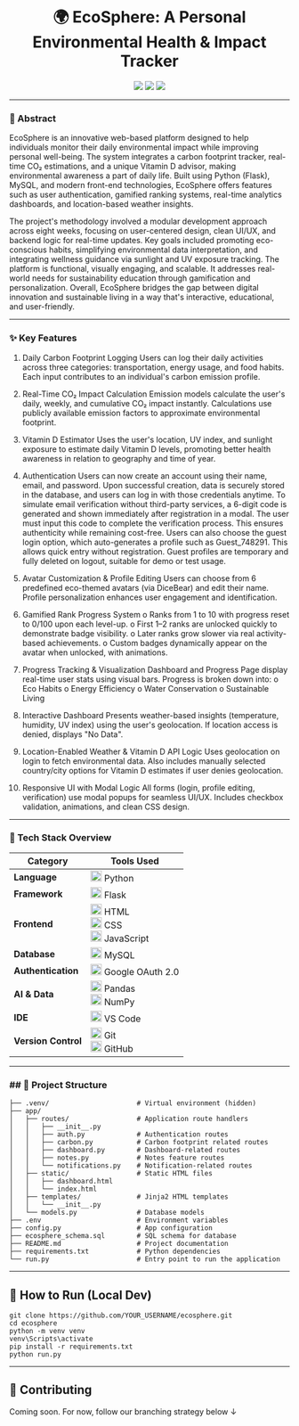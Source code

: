 <h1 align="center">🌍 EcoSphere: A Personal Environmental Health & Impact Tracker</h1>

<p align="center">
  <img src="https://img.shields.io/badge/Flask-Python-blue.svg?logo=flask" />
  <img src="https://img.shields.io/badge/MySQL-DB-4479A1?logo=mysql&logoColor=white" />
  <img src="https://img.shields.io/badge/Google%20OAuth-Authentication-F4B400?logo=google&logoColor=white" />
</p>

---

### 🧠 Abstract
EcoSphere is an innovative web-based platform designed to help individuals monitor their daily environmental impact while improving personal well-being. The system integrates a carbon footprint tracker, real-time CO₂ estimations, and a unique Vitamin D advisor, making environmental awareness a part of daily life. Built using Python (Flask), MySQL, and modern front-end technologies, EcoSphere offers features such as user authentication, gamified ranking systems, real-time analytics dashboards, and location-based weather insights. 

The project's methodology involved a modular development approach across eight weeks, focusing on user-centered design, clean UI/UX, and backend logic for real-time updates. Key goals included promoting eco-conscious habits, simplifying environmental data interpretation, and integrating wellness guidance via sunlight and UV exposure tracking. The platform is functional, visually engaging, and scalable. It addresses real-world needs for sustainability education through gamification and personalization. Overall, EcoSphere bridges the gap between digital innovation and sustainable living in a way that's interactive, educational, and user-friendly.

---

### ✨ Key Features

1. Daily Carbon Footprint Logging
Users can log their daily activities across three categories: transportation, energy usage, and food habits. Each input contributes to an individual's carbon emission profile.

2. Real-Time CO₂ Impact Calculation
Emission models calculate the user's daily, weekly, and cumulative CO₂ impact instantly. Calculations use publicly available emission factors to approximate environmental footprint.

3. Vitamin D Estimator
Uses the user's location, UV index, and sunlight exposure to estimate daily Vitamin D levels, promoting better health awareness in relation to geography and time of year.

4. Authentication
Users can now create an account using their name, email, and password. Upon successful creation, data is securely stored in the database, and users can log in with those credentials anytime.
To simulate email verification without third-party services, a 6-digit code is generated and shown immediately after registration in a modal. The user must input this code to complete the verification process. This ensures authenticity while remaining cost-free.
Users can also choose the guest login option, which auto-generates a profile such as Guest_748291. This allows quick entry without registration. Guest profiles are temporary and fully deleted on logout, suitable for demo or test usage.

5. Avatar Customization & Profile Editing
Users can choose from 6 predefined eco-themed avatars (via DiceBear) and edit their name. Profile personalization enhances user engagement and identification.

6. Gamified Rank Progress System
o	Ranks from 1 to 10 with progress reset to 0/100 upon each level-up.
o	First 1–2 ranks are unlocked quickly to demonstrate badge visibility.
o	Later ranks grow slower via real activity-based achievements.
o	Custom badges dynamically appear on the avatar when unlocked, with animations.

7. Progress Tracking & Visualization
Dashboard and Progress Page display real-time user stats using visual bars. Progress is broken down into:
o	Eco Habits
o	Energy Efficiency
o	Water Conservation
o	Sustainable Living

8. Interactive Dashboard
Presents weather-based insights (temperature, humidity, UV index) using the user's geolocation. If location access is denied, displays "No Data".

9. Location-Enabled Weather & Vitamin D API Logic
Uses geolocation on login to fetch environmental data. Also includes manually selected country/city options for Vitamin D estimates if user denies geolocation.

10.	Responsive UI with Modal Logic
All forms (login, profile editing, verification) use modal popups for seamless UI/UX. Includes checkbox validation, animations, and clean CSS design.
---

### 🔧 Tech Stack Overview

| Category           | Tools Used                                                                 |
|--------------------|----------------------------------------------------------------------------|
| **Language**       | <img src="https://img.icons8.com/color/48/000000/python--v1.png" height="20"/> Python |
| **Framework**      | <img src="https://img.icons8.com/ios-filled/50/000000/flask.png" height="20"/> Flask |
| **Frontend**       | <img src="https://img.icons8.com/color/48/000000/html-5--v1.png" height="20"/> HTML<br><img src="https://img.icons8.com/color/48/000000/css3.png" height="20"/> CSS<br><img src="https://img.icons8.com/color/48/000000/javascript--v1.png" height="20"/> JavaScript |
| **Database**       | <img src="https://img.icons8.com/fluency/48/000000/mysql-logo.png" height="20"/> MySQL |
| **Authentication** | <img src="https://img.icons8.com/color/48/000000/google-logo.png" height="20"/> Google OAuth 2.0 |
| **AI & Data** | <img src="https://upload.wikimedia.org/wikipedia/commons/e/ed/Pandas_logo.svg" height="20"/> Pandas<br><img src="https://upload.wikimedia.org/wikipedia/commons/3/31/NumPy_logo_2020.svg" height="20"/> NumPy |
| **IDE**            | <img src="https://img.icons8.com/color/48/000000/visual-studio-code-2019.png" height="20"/> VS Code |
| **Version Control**| <img src="https://img.icons8.com/color/48/000000/git.png" height="20"/> Git<br><img src="https://img.icons8.com/ios-glyphs/30/github.png" height="20"/> GitHub |

---

### ## 📁 Project Structure

```
├── .venv/                      # Virtual environment (hidden)
├── app/
│   ├── routes/                 # Application route handlers
│   │   ├── __init__.py
│   │   ├── auth.py             # Authentication routes
│   │   ├── carbon.py           # Carbon footprint related routes
│   │   ├── dashboard.py        # Dashboard-related routes
│   │   ├── notes.py            # Notes feature routes
│   │   └── notifications.py    # Notification-related routes
│   ├── static/                 # Static HTML files
│   │   ├── dashboard.html
│   │   └── index.html
│   ├── templates/              # Jinja2 HTML templates
│   │   └── __init__.py
│   └── models.py               # Database models
├── .env                        # Environment variables
├── config.py                   # App configuration
├── ecosphere_schema.sql        # SQL schema for database
├── README.md                   # Project documentation
├── requirements.txt            # Python dependencies
└── run.py                      # Entry point to run the application
```

---

## 🚀 How to Run (Local Dev)

```
git clone https://github.com/YOUR_USERNAME/ecosphere.git
cd ecosphere
python -m venv venv
venv\Scripts\activate
pip install -r requirements.txt
python run.py
```

---








## 🤝 Contributing

Coming soon. For now, follow our branching strategy below ↓
